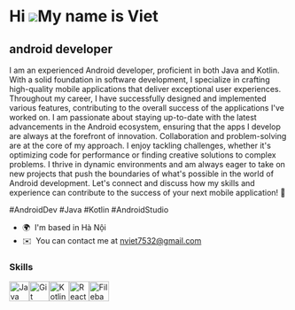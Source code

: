 Hi ![](https://user-images.githubusercontent.com/18350557/176309783-0785949b-9127-417c-8b55-ab5a4333674e.gif)My name is Viet
============================================================================================================================

android developer
-----------------

I am an experienced Android developer, proficient in both Java and Kotlin. With a solid foundation in software development, I specialize in crafting high-quality mobile applications that deliver exceptional user experiences.
Throughout my career, I have successfully designed and implemented various features, contributing to the overall success of the applications I've worked on. I am passionate about staying up-to-date with the latest advancements in the Android ecosystem, ensuring that the apps I develop are always at the forefront of innovation. Collaboration and problem-solving are at the core of my approach. 
I enjoy tackling challenges, whether it's optimizing code for performance or finding creative solutions to complex problems. I thrive in dynamic environments and am always eager to take on new projects that push the boundaries of what's possible in the world of Android development. 
Let's connect and discuss how my skills and experience can contribute to the success of your next mobile application! 🚀 

#AndroidDev #Java #Kotlin #AndroidStudio

* 🌍  I'm based in Hà Nội
* ✉️  You can contact me at [nviet7532@gmail.com](mailto:nviet7532@gmail.com)

### Skills


<p align="left">
<a href="https://www.oracle.com/java/" target="_blank" rel="noreferrer"><img src="https://raw.githubusercontent.com/danielcranney/readme-generator/main/public/icons/skills/java-colored.svg" width="36" height="36" alt="Java" /></a><a href="https://git-scm.com/" target="_blank" rel="noreferrer"><img src="https://raw.githubusercontent.com/danielcranney/readme-generator/main/public/icons/skills/git-colored.svg" width="36" height="36" alt="Git" /></a><a href="https://kotlinlang.org/" target="_blank" rel="noreferrer"><img src="https://raw.githubusercontent.com/danielcranney/readme-generator/main/public/icons/skills/kotlin-colored.svg" width="36" height="36" alt="Kotlin" /></a><a href="https://reactjs.org/" target="_blank" rel="noreferrer"><img src="https://raw.githubusercontent.com/danielcranney/readme-generator/main/public/icons/skills/react-colored.svg" width="36" height="36" alt="React" /></a><a href="https://filebase.com/" target="_blank" rel="noreferrer"><img src="https://raw.githubusercontent.com/danielcranney/readme-generator/main/public/icons/skills/filebase-colored.svg" width="36" height="36" alt="Filebase" /></a>
</p>
